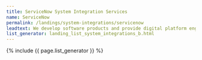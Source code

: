 ```yaml
---
title: ServiceNow System Integration Services
name: ServiceNow
permalink: /landings/system-integrations/servicenow
leadtext: We develop software products and provide digital platform engineering services in across Australia, New Zeland and Asia
list_generator: landing_list_system_integrations_b.html
---
```

{% include {{ page.list_generator }} %}